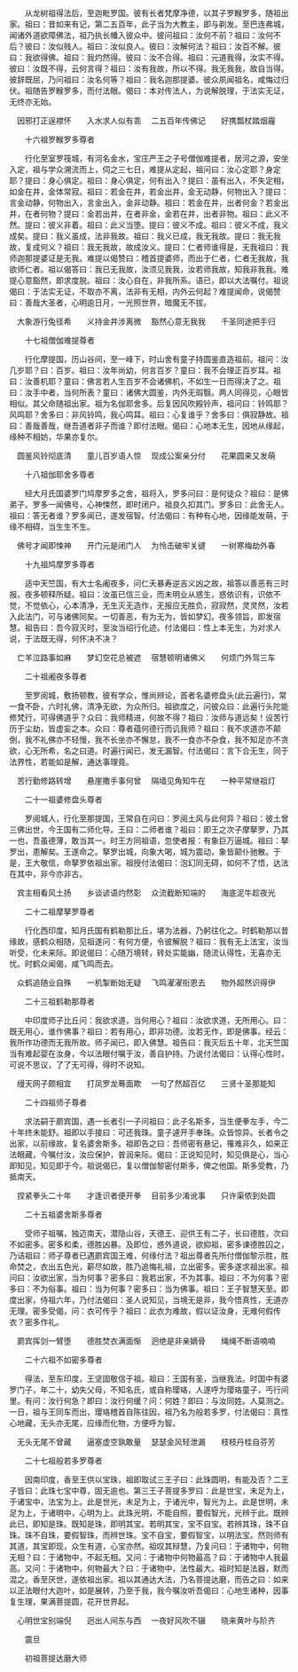 <!-- { "loadSidebar": true } -->
　　从龙树祖得法后，至迦毗罗国。彼有长者梵摩净德，以其子罗睺罗多，随祖出家。祖曰：昔如来有记，第二五百年，此子当为大教主，即与剃发。至巴连弗城，闻诸外道欲障佛法，祖乃执长幡入彼众中。彼问祖曰：汝何不前？祖曰：汝何不后？彼曰：汝似贱人。祖曰：汝似良人。彼曰：汝解何法？祖曰：汝百不解。彼曰：我欲得佛。祖曰：我灼然得。彼曰：汝不合得。祖曰：元道我得，汝实不得。彼曰：汝既不得，云何言得？祖曰：汝有我故，所以不得。我无我我，故自当得。彼辞既屈，乃问祖曰：汝名何等？祖曰：我名迦那提婆。彼众夙闻祖名，咸悔过归伏。祖随告罗睺罗多，而付法眼。偈曰：本对传法人，为说解脱理，于法实无证，无终亦无始。

　因邪打正逞襟怀　　入水求人似有乖
　二五百年传佛记　　好携瓢杖踏烟霾

　　十六祖罗睺罗多尊者

　　行化至室罗筏城，有河名金水，宝庄严王之子号僧伽难提者，居河之源，安坐入定，祖与学众溯流而上，伺之三七日，难提从定起，祖问曰：汝心定耶？身定耶？提曰：身心俱定。祖曰：身心俱定，何有出入？提曰：虽有出入，不失定相，如金在井，金体常寂。祖曰：若金在井，若金出井，金无动静，何物出入？提曰：言金动静，何物出入，言金出入，金非动静。祖曰：若金在井，出者何金？若金出井，在者何物？提曰：金若出井，在者非金，金若在井，出者非物。祖曰：此义不然。提曰：彼义非着。祖曰：此义当堕。提曰：彼义不成。祖曰：彼义不成，我义成矣。提曰：我义虽成，法非我故。祖曰：我义已成，我无我故。提曰：我无我故，复成何义？祖曰：我无我故，故成汝义。提曰：仁者师谁得是，无我祖曰：我师迦那提婆证是无我。难提以偈赞曰：稽首提婆师，而出于仁者，仁者无我故，我欲师仁者。祖以偈答曰：我已无我故，汝须见我我，汝若师我故，知我非我我。难提心意豁然，即求度脱。祖曰：汝心自在，非我所系。语已，即以大法嘱付。祖说偈曰：于法实无证，不取亦不离，法非有无相，内外云何起？难提闻命，说偈赞曰：善哉大圣者，心明逾日月，一光照世界，暗魔无不拔。

　大象游行兔径希　　义持金井涉离微
　豁然心意无我我　　千圣同途把手归

　　十七祖僧伽难提尊者

　　行化摩提国，历山谷间，至一峰下，时山舍有童子持圆鉴直造祖前。祖问：汝几岁耶？曰：百岁。祖曰：汝年尚幼，何言百岁？童曰：我不会理正百岁耳。祖曰：汝善机耶？童曰：佛言若人生百岁不会诸佛机，不如生一日而得决了之。祖曰：汝手中者，当何所表？童曰：诸佛大圆鉴，内外无瑕翳。两人同得见，心眼皆相似。其父命随祖出家。祖为名伽耶舍多。后复因风吹殿铃声，祖问曰：铃鸣耶？风鸣耶？舍多曰：非风铃鸣，我心鸣耳。祖曰：心复谁乎？舍多曰：俱寂静故。祖曰：善哉善哉，继吾道者非子而谁？即付法眼。偈曰：心地本无生，因地从缘起，缘种不相妨，华果亦复尔。

　圆鉴风铃彻底清　　童儿百岁语人惊
　现成公案亲分付　　花果圆来又发萌

　　十八祖伽耶舍多尊者

　　经大月氏国婆罗门鸠摩罗多之舍，祖将入，罗多问曰：是何徒众？祖曰：是佛弟子。罗多一闻佛号，心神悚然，即时闭户。祖良久扣其门。罗多曰：此舍无人。祖曰：答无者谁？罗多闻已，遂发宿智。付法偈曰：有种有心地，因缘能发萌，于缘不相碍，当生生不生。

　佛号才闻即悚神　　开门元是闭门人
　为怜击破牢关键　　一树寒梅劫外春

　　十九祖鸠摩罗多尊者

　　适中天竺国，有大士名阇夜多，问仁夭暴寿逆吉义凶之故，祖答以善恶有三时报。夜多顿释所疑。祖曰：汝虽已信三业，而未明业从惑生，惑依识有，识依不觉，不觉依心，心本清净，无生灭无造作，无报应无胜负，寂寂然，灵灵然，汝若入此法门，可与诸佛同矣。一切善恶，有为无为，皆如梦幻。夜多领旨，即发宿慧。祖告曰：吾今寂灭时，至汝当绍行化迹。付法偈曰：性上本无生，为对求人说，于法既无得，何怀决不决？

　亡羊泣路事如麻　　梦幻空花总被遮
　宿慧顿明诸佛义　　何烦门外驾三车

　　二十祖阇夜多尊者

　　至罗阅城，敷扬顿教，彼有学众，惟尚辨论，首者名婆修盘头(此云遍行)，常一食不卧，六时礼佛，清净无欲，为众所归。祖欲度之，问彼众曰：此遍行头陀能修梵行，可得佛道乎？众曰：我师精进，何故不得？祖曰：汝师与道远矣！设苦行历于尘劫，皆虚妄之本。众曰：尊者蕴何德行而讥我师？祖曰：我不求道亦不颠倒，我不礼佛亦不轻慢，我不长坐亦不懈怠，我不一食亦不杂食，我不知足亦不贪欲，心无所希，名之曰道。时遍行闻已，发无漏智。付法偈曰：言下合无生，同于法界性，若能如是解，通达事理竟。

　苦行勤修路转增　　悬崖撒手事何曾
　隔墙见角知牛在　　一种平常继祖灯

　　二十一祖婆修盘头尊者

　　罗阅城人，行化至那提国，王常自在问曰：罗阅土风与此何异？祖曰：彼土曾三佛出世，今王国有二师化导。王曰：二师者谁？祖曰：即王之次子摩拏罗，乃其一也，吾虽德薄，敢当其一。时王方同祖语，忽使者报：有象巨万逼城。祖曰：拏罗出，患解矣。王遂命之。拏罗出城，向象大喝，城为震动，象皆颠仆驰散。于是，王大敬信，命拏罗依祖出家。祖授付法偈曰：泡幻同无碍，如何不了悟，达法在其中，非今亦非古。

　宾主相看风土扬　　乡谈谚语灼然彰
　众流截断知端的　　海底泥牛趁夜光

　　二十二祖摩拏罗尊者

　　行化西印度，知月氏国有鹤勒那比丘，堪为法器，乃躬往化之。时鹤勒那以昔缘故，感鹤众相随，见祖遂问：有何方便，令彼解脱？祖曰：我有无上法宝，汝当听受，化未来际。即说偈曰：心随万境转，转处实能幽，随流认得性，无喜亦无忧。时鹤众闻偈，咸飞鸣而去。

　众鹤追随业自殊　　一机掣断始无疑
　飞鸣濯濯衔恩去　　物外超然识得伊

　　二十三祖鹤勒那尊者

　　中印度师子比丘问：我欲求道，当何用心？祖曰：汝欲求道，无所用心。曰：既无用心，谁作佛事？祖曰：若有用心，即非功德。汝若无作，即是佛事。经云：我所作功德而无我所故。师子闻已，即入佛慧。祖告曰：我灭后五十年，北天竺国当有难起婴在汝身，今以法眼付嘱于汝，善自护持。乃说付法偈曰：认得心性时，可说不思议，了了无可得，得时不说知。

　缦天网子颇相宜　　打凤罗龙蓦面欺
　一句了然超百亿　　三贤十圣那能知

　　二十四祖师子尊者

　　求法嗣于罽宾国，遇一长者引一子问祖曰：此子名斯多，当生便拳左手，今二十年终未能舒。祖即以手接曰：可还我珠。童子遽开手奉珠。众皆惊异。长者令之出家，以前缘故，复名婆舍斯多。祖即告之曰：吾师密有悬记，罹难非久，如来正法眼藏，今嘱付汝，汝应保护，普润来际。偈曰：正说知见时，知见俱是心，当心即知见，知见即于今。祖说偈已，复以僧伽黎密付斯多，俾之他国。斯多受教，乃抵南天。

　捏紧拳头二十年　　才逢识者便开拳
　目前多少淆讹事　　只许渠侬到处圆

　　二十五祖婆舍斯多尊者

　　受师子祖嘱，独迈南天，潜隐山谷，天德王、迎供王有二子，长曰德胜，次曰不如密多。密多和柔，德胜凶暴。及即位，惑外道说，欲抑祖，密多谏德胜囚之，乃诘祖曰：师子尊者已遇罽宾国王难，何缘付法？祖出尊者先所付僧伽黎示胜，胜命焚之，衣出五色光，薪尽如故，胜乃追悔礼祖，立出密多。密多遂求祖出家。祖问曰：汝欲出家，当为何事？密多曰：我若出家，不为其事。祖曰：不为何事？密多曰：不为俗事。祖曰：当为何事？密多曰：当为佛事。祖曰：王子智慧天至。即度出家，侍祖六年，乃付法偈曰：圣人说知见，当境无是非，我今悟真性，无道亦无理。密多受偈，问：衣可传乎？祖曰：此衣为难故，假以证汝身，无难何假传衣？密多作礼。

　罽宾挥剑一臂堕　　德胜焚衣满面惭
　迥绝是非亲嫡骨　　绳绳不断语喃喃

　　二十六祖不如密多尊者

　　得法，至东印度，王坚固敬信于祖。祖曰：王国有圣，当继我法。时国中有婆罗门子，年二十，幼失父母，不知名氏，或自称璎珞，人遂呼为璎珞童子，丐行间里。有问：汝行何急？即曰：汝行何缓？问：何姓？即曰：与汝同姓。人莫测之。一日，祖与王同车而出，璎珞稽首自陈往因，祖乃名为般若多罗，付法偈曰：真性心地藏，无头亦无尾，应缘而化物，方便呼为智。

　无头无尾不曾藏　　逼塞虚空孰敢量
　瑟瑟金风轻泄漏　　枝枝丹桂自芬芳

　　二十七祖般若多罗尊者

　　因南印度，香至王供以宝珠，祖即取试三王子曰：此珠圆明，有能及否？二王子皆曰：此珠七宝中尊，固无逾也。第三王子菩提多罗曰：此是世宝，未足为上，于诸宝中，法宝为上。此是世光，未足为上，于诸光中，智光为上。此是世明，未足为上，于诸明中，心明为上。此珠光明，不能自照，要假智光，光辨于此。既辨此已，即知是珠。既知是珠，即明其宝。若明其宝，宝不自宝。若辨其珠，珠不自珠。珠不自珠，要假智珠，而辨世珠。宝不自宝，要假智宝，以明法宝。然则师有其道，其宝即现，众生有道，心宝亦然。祖叹其辩慧，乃复问曰：于诸物中，何物无相？曰：于诸物中，不起无相。又问：于诸物中何物最高？曰：于诸物中人我最高。又问：于诸物中，何物最大？曰：于诸物中，法性最大。祖时知是法器，默而混之。香至厌世，遂依祖出家。祖以其通达大法，乃名菩提达磨，而告之曰：如来以正法眼付大迦叶，如是展转，乃至于我，我今嘱汝听吾偈曰：心地生诸种，因事复生理，果满菩提圆，花开世界起。

　心明世宝别端倪　　迥出人间东与西
　一夜好风吹不辍　　晓来黄叶与阶齐

　　震旦

　　初祖菩提达磨大师

